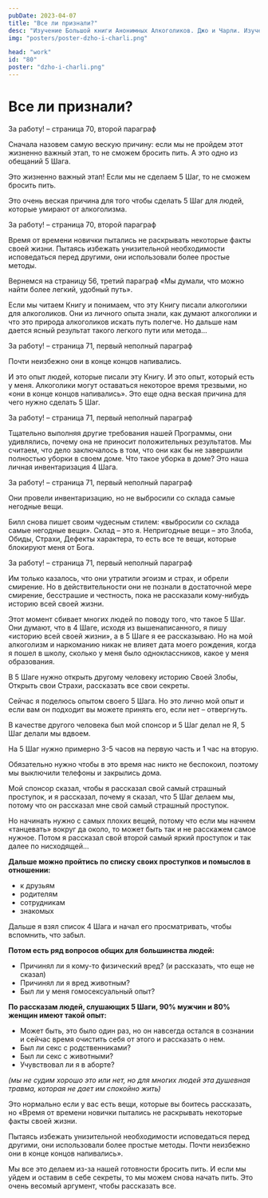 ```yaml
---
pubDate: 2023-04-07
title: "Все ли признали?"
desc: "Изучение Большой книги Анонимных Алкоголиков. Джо и Чарли. Изучение БК. (079)"
img: "posters/poster-dzho-i-charli.png"

head: "work"
id: "80"
poster: "dzho-i-charli.png"
---
```


# Все ли признали?

За работу! – страница 70, второй параграф

Сначала назовем самую вескую причину: если мы не пройдем этот жизненно важный этап, то не сможем бросить пить.
А это одно из обещаний 5 Шага.

Это жизненно важный этап! Если мы не сделаем 5 Шаг, то не сможем бросить пить.

Это очень веская причина для того чтобы сделать 5 Шаг для людей, которые умирают от алкоголизма.

За работу! – страница 70, второй параграф

Время от времени новички пытались не раскрывать некоторые факты своей жизни. Пытаясь избежать унизительной необходимости исповедаться перед другими, они использовали более простые методы.

Вернемся на страницу 56, третий параграф «Мы думали, что можно найти более легкий, удобный путь».

Если мы читаем Книгу и понимаем, что эту Книгу писали алкоголики для алкоголиков. Они из личного опыта знали, как думают алкоголики и что это природа алкоголиков искать путь полегче. Но дальше нам дается ясный результат такого легкого пути или метода…

За работу! – страница 71, первый неполный параграф

Почти неизбежно они в конце концов напивались.

И это опыт людей, которые писали эту Книгу. И это опыт, который есть у меня. Алкоголики могут оставаться некоторое время трезвыми, но «они в конце концов напивались». Это еще одна веская причина для чего нужно сделать 5 Шаг.

За работу! – страница 71, первый неполный параграф

Тщательно выполняя другие требования нашей Программы, они удивлялись, почему она не приносит положительных результатов. Мы считаем, что дело заключалось в том, что они как бы не завершили полностью уборки в своем доме.
Что такое уборка в доме? Это наша личная инвентаризация 4 Шага.

За работу! – страница 71, первый неполный параграф

Они провели инвентаризацию, но не выбросили со склада самые негодные вещи.

Билл снова пишет своим чудесным стилем: «выбросили со склада самые негодные вещи». Склад – это я. Непригодные вещи – это Злоба, Обиды, Страхи, Дефекты характера, то есть все те вещи, которые блокируют меня от Бога.

За работу! – страница 71, первый неполный параграф

Им только казалось, что они утратили эгоизм и страх, и обрели смирение. Но в действительности они не познали в достаточной мере смирение, бесстрашие и честность, пока не рассказали кому-нибудь историю всей своей жизни.

Этот момент сбивает многих людей по поводу того, что такое 5 Шаг. Они думают, что в 4 Шаге, исходя из вышенаписанного, я пишу «историю всей своей жизни», а в 5 Шаге я ее рассказываю. Но на мой алкоголизм и наркоманию никак не влияет дата моего рождения, когда я пошел в школу, сколько у меня было одноклассников, какое у меня образования.

В 5 Шаге нужно открыть другому человеку историю Своей Злобы, Открыть свои Страхи, рассказать все свои секреты.

Сейчас я поделюсь опытом своего 5 Шага. Но это лично мой опыт и если вам он подходит вы можете принять его, если нет – отвергнуть.

В качестве другого человека был мой спонсор и 5 Шаг делал не Я, 5 Шаг делали мы вдвоем.

На 5 Шаг нужно примерно 3-5 часов на первую часть и 1 час на вторую.

Обязательно нужно чтобы в это время нас никто не беспокоил, поэтому мы выключили телефоны и закрылись дома.

Мой спонсор сказал, чтобы я рассказал свой самый страшный проступок, и я рассказал, почему я сказал, что 5 Шаг делаем мы, потому что он рассказал мне свой самый страшный проступок.

Но начинать нужно с самых плохих вещей, потому что если мы начнем «танцевать» вокруг да около, то может быть так и не расскажем самое нужное.
Потом я рассказал свой второй самый яркий проступок и так далее по нисходящей…

**Дальше можно пройтись по списку своих проступков и помыслов в отношении:**

- к друзьям
- родителям
- сотрудникам
- знакомых

Дальше я взял список 4 Шага и начал его просматривать, чтобы вспомнить, что забыл.

**Потом есть ряд вопросов общих для большинства людей:**

- Причинял ли я кому-то физический вред? (и рассказать, что еще не сказал)
- Причинял ли я вред животным?
- Был ли у меня гомосексуальный опыт?

**По рассказам людей, слушающих 5 Шаги, 90% мужчин и 80% женщин имеют такой опыт:**

- Может быть, это было один раз, но он навсегда остался в сознании и сейчас время очистить себя от этого и рассказать о нем.
- Был ли секс с родственниками?
- Был ли секс с животными?
- Учувствовал ли я в аборте?

_(мы не судим хорошо это или нет, но для многих людей эта душевная травма, которая не дает им спокойно жить)_

Это нормально если у вас есть вещи, которые вы боитесь рассказать, но «Время от времени новички пытались не раскрывать некоторые факты своей жизни.

Пытаясь избежать унизительной необходимости исповедаться перед другими, они использовали более простые методы. Почти неизбежно они в конце концов напивались».

Мы все это делаем из-за нашей готовности бросить пить. И если мы уйдем и оставим в себе секреты, то мы можем снова начать пить. Это очень весомый аргумент, чтобы рассказать все.
